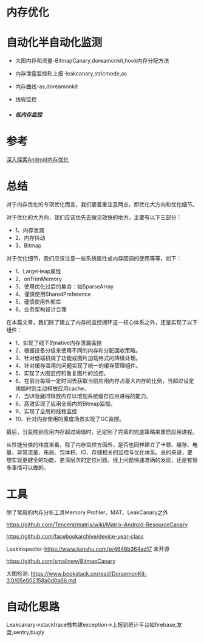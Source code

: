 # 内存优化

# 自动化半自动化监测

* 大图内存和流量-BitmapCanary,doreamonkit,hook内存分配方法

* 内存泄露监控和上报-leakcanary,stricmode,as

* 内存曲线-as,doreamonkit

* 线程监控

* ##### 低内存监控

# 参考

[深入探索Android内存优化](https://jsonchao.github.io/2019/12/29/深入探索Android内存优化/)

# 总结

对于内存优化的专项优化而言，我们要着重注意两点，即优化大方向和优化细节。

对于优化的大方向，我们应该优先去做见效快的地方，主要有以下三部分：

- 1、内存泄漏
- 2、内存抖动
- 3、Bitmap

对于优化细节，我们应该注意一些系统属性或内存回调的使用等等，如下：

- 1、LargeHeap属性
- 2、onTrimMemory
- 3、使用优化过后的集合：如SparseArray
- 4、谨慎使用SharedPreference
- 5、谨慎使用外部库
- 6、业务架构设计合理

在本篇文章，我们除了建立了内存的监控闭环这一核心体系之外，还是实现了以下组件：

- 1、实现了线下的native内存泄漏监控
- 2、根据设备分级来使用不同的内存和分配回收策略。
- 3、针对低端机做了功能或图片加载格式的降级处理。
- 4、针对缓存滥用的问题实现了统一的缓存管理组件。
- 5、实现了大图监控和重复图片的监控。
- 6、在前台每隔一定时间去获取当前应用内存占最大内存的比例，当超过设定阈值时则主动释放应用cache。
- 7、当UI隐藏时释放内存以增加系统缓存应用进程的能力。
- 8、高效实现了应用全局内的Bitmap监控。
- 9、实现了全局的线程监控
- 10、针对内存使用的重度场景实现了GC监控。

最后，当监控到应用内存超过阈值时，还定制了完善的兜底策略来重启应用进程。

从性能分类的纬度来看，除了内存监控方面外，是否也同样建立了卡顿、缓存、电量、异常流量、布局、包体积、IO、存储相关的监控与优化体系。总的来说，要想实现更健全的功能、更深层次的定位问题、线上问题快速准确的发现，还是有很多事情可以做的。

# 工具

除了常用的内存分析工具Memory Profiler、MAT、LeakCanary之外

https://github.com/Tencent/matrix/wiki/Matrix-Android-ResourceCanary

https://github.com/facebookarchive/device-year-class

LeakInspector-https://www.jianshu.com/p/4646b364ad17 未开源

https://github.com/smallnew/BitmapCanary

大图检测: https://www.bookstack.cn/read/DoraemonKit-3.0/05e002158a0d0a66.md





# 自动化思路

Leakcanary->stacktrace栈构建exception->上报到统计平台如firebase,友盟,sentry,bugly



